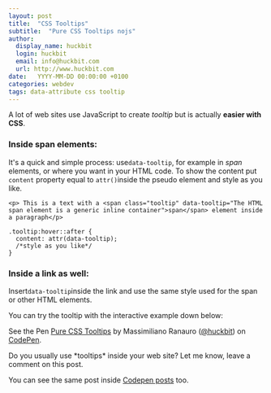 ```yaml
---
layout: post
title:  "CSS Tooltips"
subtitle:  "Pure CSS Tooltips nojs"
author:
  display_name: huckbit
  login: huckbit
  email: info@huckbit.com
  url: http://www.huckbit.com
date:   YYYY-MM-DD 00:00:00 +0100
categories: webdev
tags: data-attribute css tooltip
---
```

A lot of web sites use JavaScript to create *tooltip* but is actually **easier with CSS**.

### Inside span elements:

It's a quick and simple process: use`data-tooltip`, for example in *span* elements, or where you want in your HTML code. To show the content put `content` property equal to `attr()`inside the pseudo element and style as you like.

```
<p> This is a text with a <span class="tooltip" data-tooltip="The HTML span element is a generic inline container">span</span> element inside a paragraph</p>
```

```
.tooltip:hover::after {
  content: attr(data-tooltip);
  /*style as you like*/
}
```

### Inside a link as well:

Insert`data-tooltip`inside the link and use the same style used for the span or other HTML elements.

You can try the tooltip with the interactive example down below:

<p data-height="300" data-theme-id="24562" data-slug-hash="VjAmoQ" data-default-tab="result" data-user="huckbit" data-embed-version="2" class="codepen">See the Pen <a href="http://codepen.io/huckbit/pen/VjAmoQ/">Pure CSS Tooltips</a> by Massimiliano Ranauro (<a href="http://codepen.io/huckbit">@huckbit</a>) on <a href="http://codepen.io">CodePen</a>.</p>
<script async src="//assets.codepen.io/assets/embed/ei.js"></script>
Do you usually use *tooltips* inside your web site? Let me know, leave a comment on this post.

You can see the same post inside [Codepen posts](http://codepen.io/huckbit/post/pure-css-tooltips) too.
